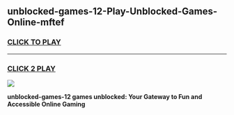 
## unblocked-games-12-Play-Unblocked-Games-Online-mftef
<h3>
<a href="https://premium76.site?title=unblocked-games-12&ref=25A">CLICK TO PLAY</a></h3>
<hr>

<h3>
<a href="https://premium76.site?title=unblocked-games-12&ref=25A">CLICK 2 PLAY</a>
  
</h3>

<a href="https://premium76.site?title=unblocked-games-12&ref=25A"><img src="https://clearcache.store/games.png"></a>


**unblocked-games-12 games unblocked: Your Gateway to Fun and Accessible Online Gaming**
